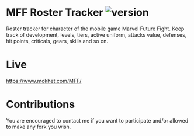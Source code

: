 # MFF Roster Tracker ![version](https://img.shields.io/badge/version-2.0.0-blue.svg)
Roster tracker for character of the mobile game Marvel Future Fight. Keep track of development, levels, tiers, active uniform, attacks value, defenses, hit points, criticals, gears, skills and so on.

# Live

https://www.mokhet.com/MFF/

# Contributions

You are encouraged to contact me if you want to participate and/or allowed to make any fork you wish.
